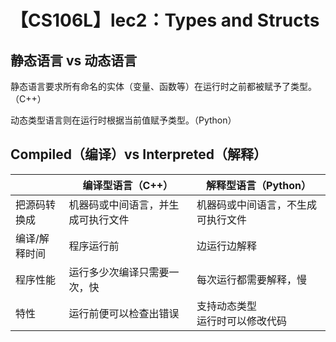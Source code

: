 # 【CS106L】lec2：Types and Structs

## 静态语言 vs 动态语言

静态语言要求所有命名的实体（变量、函数等）在运行时之前都被赋予了类型。（C++）

动态类型语言则在运行时根据当前值赋予类型。（Python）

## Compiled（编译）vs Interpreted（解释）

|               | 编译型语言（C++）                  | 解释型语言（Python）                 |
| ------------- | ---------------------------------- | ------------------------------------ |
| 把源码转换成  | 机器码或中间语言，并生成可执行文件 | 机器码或中间语言，不生成可执行文件   |
| 编译/解释时间 | 程序运行前                         | 边运行边解释                         |
| 程序性能      | 运行多少次编译只需要一次，快       | 每次运行都需要解释，慢               |
| 特性          | 运行前便可以检查出错误             | 支持动态类型<br />运行时可以修改代码 |

